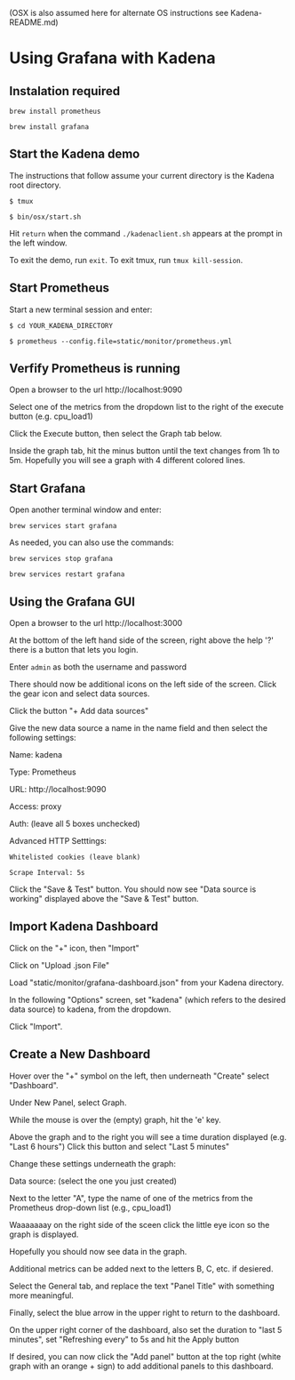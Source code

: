 (OSX is also assumed here for alternate OS instructions see Kadena-README.md)

# Using Grafana with Kadena

## Instalation required
`brew install prometheus`

`brew install grafana`

## Start the Kadena demo
The instructions that follow assume your current directory is the Kadena root directory.

`$ tmux`

`$ bin/osx/start.sh`

Hit `return` when the command `./kadenaclient.sh` appears at the prompt in the left window.

To exit the demo, run `exit`. To exit tmux, run `tmux kill-session`.

## Start Prometheus
Start a new terminal session and enter:

`$ cd YOUR_KADENA_DIRECTORY`

`$ prometheus --config.file=static/monitor/prometheus.yml`

## Verfify Prometheus is running
Open a browser to the url http://localhost:9090

Select one of the metrics from the dropdown list to the right of the execute button (e.g. cpu_load1)

Click the Execute button, then select the Graph tab below.

Inside the graph tab, hit the minus button until the text changes from 1h to 5m. Hopefully you will see a graph with 4 different colored lines.

## Start Grafana
Open another terminal window and enter:

`brew services start grafana`

As needed, you can also use the commands:

`brew services stop grafana`

`brew services restart grafana`

## Using the Grafana GUI
Open a browser to the url http://localhost:3000

At the bottom of the left hand side of the screen, right above the help '?' there is a button that lets you login.

Enter `admin` as both the username and password

There should now be additional icons on the left side of the screen.  Click the gear icon and select data sources.

Click the button "+ Add data sources"

Give the new data source a name in the name field and then select the following settings:

Name: kadena

Type: Prometheus

URL: http://localhost:9090

Access: proxy

Auth: (leave all 5 boxes unchecked)

Advanced HTTP Setttings:

    Whitelisted cookies (leave blank)

    Scrape Interval: 5s

  Click the "Save & Test" button.  You should now see "Data source is working" displayed above the "Save & Test" button.

## Import Kadena Dashboard

Click on the "+" icon, then "Import"

Click on "Upload .json File"

Load "static/monitor/grafana-dashboard.json" from your Kadena directory.

In the following "Options" screen, set "kadena" (which refers to the desired data source) to kadena, from the dropdown.

Click "Import".

## Create a New Dashboard

Hover over the "+" symbol on the left, then underneath "Create" select "Dashboard".

Under New Panel, select Graph.

While the mouse is over the (empty) graph, hit the 'e' key.

Above the graph and to the right you will see a time duration displayed (e.g. "Last 6 hours")
Click this button and select "Last 5 minutes"

Change these settings underneath the graph:

Data source: (select the one you just created)

Next to the letter "A", type the name of one of the metrics from the Prometheus drop-down list (e.g., cpu_load1)

Waaaaaaay on the right side of the sceen click the little eye icon so the graph is displayed.

Hopefully you should now see data in the graph.

Additional metrics can be added next to the letters B, C, etc. if desiered.

Select the General tab, and replace the text "Panel Title" with something more meaningful.

Finally, select the blue arrow in the upper right to return to the dashboard.

On the upper right corner of the dashboard, also set the duration to "last 5 minutes", set "Refreshing every" to 5s and hit the Apply button

If desired, you can now click the "Add panel" button at the top right (white graph with an orange + sign) to add additional panels to this dashboard.
